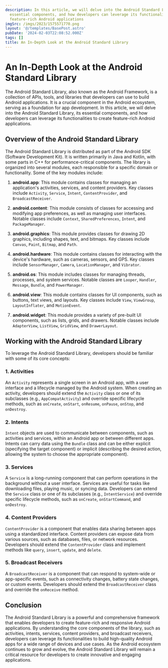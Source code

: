 ```yaml
---
description: In this article, we will delve into the Android Standard Library, its
  essential components, and how developers can leverage its functionalities to create
  feature-rich Android applications
imgSrc: /imgs/2023/1575571770.png
layout: '@/templates/BasePost.astro'
pubDate: '2024-02-03T22:08:52.000Z'
tags: []
title: An In-Depth Look at the Android Standard Library
---
```


# An In-Depth Look at the Android Standard Library

The Android Standard Library, also known as the Android Framework, is a collection of APIs, tools, and libraries that developers can use to build Android applications. It is a crucial component in the Android ecosystem, serving as a foundation for app development. In this article, we will delve into the Android Standard Library, its essential components, and how developers can leverage its functionalities to create feature-rich Android applications.

## Overview of the Android Standard Library

The Android Standard Library is distributed as part of the Android SDK (Software Development Kit). It is written primarily in Java and Kotlin, with some parts in C++ for performance-critical components. The library is organized into several modules, each responsible for a specific domain or functionality. Some of the key modules include:

1. **android.app**: This module contains classes for managing an application's activities, services, and content providers. Key classes include `Activity`, `Service`, `Intent`, `ContentProvider`, and `BroadcastReceiver`.

2. **android.content**: This module consists of classes for accessing and modifying app preferences, as well as managing user interfaces. Notable classes include `Context`, `SharedPreferences`, `Intent`, and `PackageManager`.

3. **android.graphics**: This module provides classes for drawing 2D graphics, including shapes, text, and bitmaps. Key classes include `Canvas`, `Paint`, `Bitmap`, and `Path`.

4. **android.hardware**: This module contains classes for interacting with the device's hardware, such as cameras, sensors, and GPS. Key classes include `SensorManager`, `Camera`, `LocationManager`, and `Vibrator`.

5. **android.os**: This module includes classes for managing threads, processes, and system services. Notable classes are `Looper`, `Handler`, `Message`, `Bundle`, and `PowerManager`.

6. **android.view**: This module contains classes for UI components, such as buttons, text views, and layouts. Key classes include `View`, `ViewGroup`, `LayoutInflater`, and `MotionEvent`.

7. **android.widget**: This module provides a variety of pre-built UI components, such as lists, grids, and drawers. Notable classes include `AdapterView`, `ListView`, `GridView`, and `DrawerLayout`.

## Working with the Android Standard Library

To leverage the Android Standard Library, developers should be familiar with some of its core concepts:

### 1. Activities

An `Activity` represents a single screen in an Android app, with a user interface and a lifecycle managed by the Android system. When creating an activity, developers should extend the `Activity` class or one of its subclasses (e.g., `AppCompatActivity`) and override specific lifecycle methods, such as `onCreate`, `onStart`, `onResume`, `onPause`, `onStop`, and `onDestroy`.

### 2. Intents

`Intent` objects are used to communicate between components, such as activities and services, within an Android app or between different apps. Intents can carry data using the `Bundle` class and can be either explicit (specifying the target component) or implicit (describing the desired action, allowing the system to choose the appropriate component).

### 3. Services

A `Service` is a long-running component that can perform operations in the background without a user interface. Services are useful for tasks like downloading files, playing music, or syncing data. Developers can extend the `Service` class or one of its subclasses (e.g., `IntentService`) and override specific lifecycle methods, such as `onCreate`, `onStartCommand`, and `onDestroy`.

### 4. Content Providers

`ContentProvider` is a component that enables data sharing between apps using a standardized interface. Content providers can expose data from various sources, such as databases, files, or network resources. Developers should extend the `ContentProvider` class and implement methods like `query`, `insert`, `update`, and `delete`.

### 5. Broadcast Receivers

A `BroadcastReceiver` is a component that can respond to system-wide or app-specific events, such as connectivity changes, battery state changes, or custom events. Developers should extend the `BroadcastReceiver` class and override the `onReceive` method.

## Conclusion

The Android Standard Library is a powerful and comprehensive framework that enables developers to create feature-rich and responsive Android applications. By understanding the core components of the library, such as activities, intents, services, content providers, and broadcast receivers, developers can leverage its functionalities to build high-quality Android apps for a wide range of devices and use cases. As the Android ecosystem continues to grow and evolve, the Android Standard Library will remain a critical resource for developers to create innovative and engaging applications.